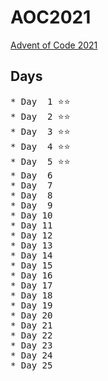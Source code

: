 # AOC2021
[Advent of Code 2021](https://adventofcode.com/2021)
## Days
<pre>
* Day  1 ⭐⭐
* Day  2 ⭐⭐
* Day  3 ⭐⭐
* Day  4 ⭐⭐
* Day  5 ⭐⭐
* Day  6 
* Day  7 
* Day  8 
* Day  9 
* Day 10 
* Day 11 
* Day 12 
* Day 13 
* Day 14 
* Day 15 
* Day 16 
* Day 17 
* Day 18 
* Day 19 
* Day 20 
* Day 21 
* Day 22 
* Day 23 
* Day 24 
* Day 25 
</pre>